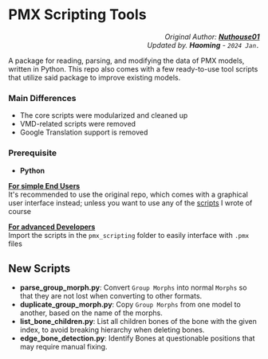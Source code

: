 # PMX Scripting Tools
<p align="right"><i>
Original Author: <b><a href="https://github.com/Nuthouse01/PMX-VMD-Scripting-Tools">Nuthouse01</a></b><br>
Updated by. <b>Haoming</b> - <code>2024 Jan.</code>
</i></p>

A package for reading, parsing, and modifying the data of PMX models, written in Python.
This repo also comes with a few ready-to-use tool scripts that utilize said package to improve existing models.

### Main Differences
- The core scripts were modularized and cleaned up 
- VMD-related scripts were removed
- Google Translation support is removed

### Prerequisite
- **Python**

<ins>**For simple End Users**</ins><br>
It's recommended to use the original repo, which comes with a graphical user interface instead;
unless you want to use any of the [scripts](#new-scripts) I wrote of course

<ins>**For advanced Developers**</ins><br>
Import the scripts in the `pmx_scripting` folder to easily interface with `.pmx` files

## New Scripts
- **parse_group_morph.py**: Convert `Group Morphs` into normal `Morphs` so that they are not lost when converting to other formats.
- **duplicate_group_morph.py**: Copy `Group Morphs` from one model to another, based on the name of the morphs.
- **list_bone_children.py**: List all children bones of the bone with the given index, to avoid breaking hierarchy when deleting bones.
- **edge_bone_detection.py**: Identify Bones at questionable positions that may require manual fixing.
